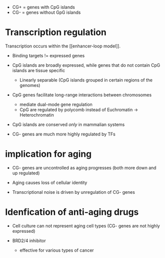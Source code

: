 - CG+ = genes with CpG islands
- CG- = genes without GpG islands

# Transcription regulation

Transcription occurs within the [[enhancer-loop model]].

- Binding targets != expressed genes

- CpG islands are broadly expressed, while genes that do not contain CpG islands
  are tissue specific

  - Linearly separable (CpG islands grouped in certain regions of the genomes)

- CpG genes facilitate long-range interactions between chromosomes

  - mediate dual-mode gene regulation
  - CpG are regulated by polycomb instead of Euchromatin -> Heterochromatin

- CpG islands are conserved _only_ in mammalian systems

- CG- genes are much more highly regulated by TFs

# implication for aging

- CG- genes are uncontrolled as aging progresses (both more down and up
  regulated)

- Aging causes loss of cellular identity

- Transcriptional noise is driven by unregulation of CG- genes

# Idenfication of anti-aging drugs

- Cell culture can not represent aging cell types (CG- genes are not highly
  expressed)

- BRD2/4 inhibitor
  - effective for various types of cancer
